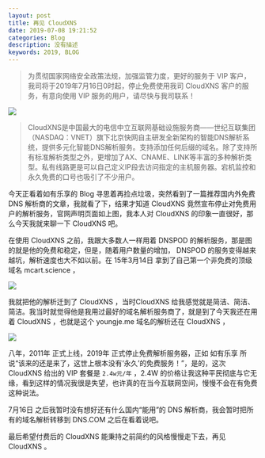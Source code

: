 ```yaml
---
layout: post
title: 再见 CloudXNS
date: 2019-07-08 19:21:52
categories: Blog
description: 没有描述
keywords: 2019, BLOG
---
```


> 为贯彻国家网络安全政策法规，加强监管力度，更好的服务于 VIP 客户，我司将于2019年7月16日0时起，停止免费使用我司 CloudXNS 客户的服务，有意向使用 VIP 服务的用户，请尽快与我司联系！

![](https://blog.youngje.me/images/posts/cloudxns/79.png)

> CloudXNS是中国最大的电信中立互联网基础设施服务商——世纪互联集团（NASDAQ：VNET）旗下北京快网自主研发全新架构的智能DNS解析系统，提供多元化智能DNS解析服务。支持添加任何后缀的域名。除了支持所有标准解析类型之外，更增加了AX、CNAME、LINK等丰富的多种解析类型。私有线路更是可以自己定义IP段去访问指定的主机服务器。宕机监控和永久免费的口号也吸引了不少用户。

今天正看着如有乐享的 Blog 寻思着再捡点垃圾，突然看到了一篇推荐国内外免费 DNS 解析商的文章，我就看了下，结果才知道 CloudXNS 竟然宣布停止对免费用户的解析服务，官网声明页面如上图，我本人对 CloudXNS 的印象一直很好，那么今天我就来聊一下 CloudXNS 吧。

在使用 CloudXNS 之前，我跟大多数人一样用着 DNSPOD 的解析服务，那是图的就是他的免费和稳定，但是，随着用户数量的增加， DNSPOD 的服务变得越来越坑，解析速度也大不如以前。在 15年3月14日 拿到了自己第一个非免费的顶级域名 mcart.science ，

![](https://blog.youngje.me/images/posts/cloudxns/7902.png)

我就把他的解析迁到了 CloudXNS ，当时CloudXNS 给我感觉就是简洁、简洁、简洁。我当时就觉得他是我用过最好的域名解析服务商了，就是到了今天我还在用着 CloudXNS ，也就是这个 youngje.me 域名的解析还在 CloudXNS ，

![](https://blog.youngje.me/images/posts/cloudxns/7901.png)


八年，2011年 正式上线，2019年 正式停止免费解析服务器，正如 如有乐享 所说“该来的还是来了，这世上根本没有‘永久’的免费服务！”，是的，这次 CloudXNS 给出的 VIP 套餐是 `2.4w元/年` ，2.4W 的价格让我这种平民彻底与它无缘，看到这样的情况我很是失望，也许真的在当今互联网空间，慢慢不会在有免费这种说法。

7月16日 之后我暂时没有想好还有什么国内“能用”的 DNS 解析商，我会暂时把所有的域名解析转移到 DNS.COM 之后在看着说吧。

最后希望付费后的 CloudXNS 能秉持之前简约的风格慢慢走下去，再见 CloudXNS 。